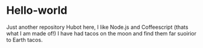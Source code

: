 # Hello-world
Just another repository
Hubot here, I like Node.js and Coffeescript (thats what I am made of!)
I have had tacos on the moon and find them far suoirior to Earth tacos.
